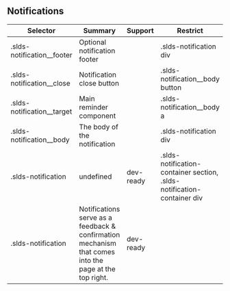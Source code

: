 

## Notifications

| Selector | Summary | Support | Restrict | Variant | Modifier |
|-------|-------|-------|-------|-------|-------|
| .slds-notification__footer | Optional notification footer |   | .slds-notification div |   |   |
| .slds-notification__close | Notification close button |   | .slds-notification__body button |   |   |
| .slds-notification__target | Main reminder component |   | .slds-notification__body a |   |   |
| .slds-notification__body | The body of the notification |   | .slds-notification div |   |   |
| .slds-notification | undefined | dev-ready | .slds-notification-container section, .slds-notification-container div | true |   |
| .slds-notification | Notifications serve as a feedback & confirmation mechanism that comes into the page at the top right. | dev-ready |   |   |   |